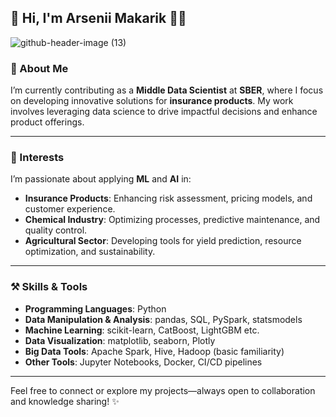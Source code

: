 ## 🐤 Hi, I'm Arsenii Makarik 🐣🐥

![github-header-image (13)](https://github.com/suuurfinbird/suuurfinbird/assets/145972187/f2f55d84-eb6a-4ecf-b9d8-f0781eb7a705)

### 🌿 About Me  
I’m currently contributing as a **Middle Data Scientist** at **SBER**, where I focus on developing innovative solutions for **insurance products**. My work involves leveraging data science to drive impactful decisions and enhance product offerings.

---

### 🌱 Interests  
I’m passionate about applying **ML** and **AI** in:  
- **Insurance Products**: Enhancing risk assessment, pricing models, and customer experience.  
- **Chemical Industry**: Optimizing processes, predictive maintenance, and quality control.  
- **Agricultural Sector**: Developing tools for yield prediction, resource optimization, and sustainability.  

---

### ⚒ Skills & Tools  
- **Programming Languages**: Python  
- **Data Manipulation & Analysis**: pandas, SQL, PySpark, statsmodels  
- **Machine Learning**: scikit-learn, CatBoost, LightGBM etc.
- **Data Visualization**: matplotlib, seaborn, Plotly  
- **Big Data Tools**: Apache Spark, Hive, Hadoop (basic familiarity)   
- **Other Tools**: Jupyter Notebooks, Docker, CI/CD pipelines 
---

Feel free to connect or explore my projects—always open to collaboration and knowledge sharing! ✨
